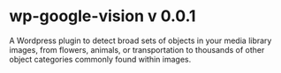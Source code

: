 # wp-google-vision v 0.0.1

A Wordpress plugin to detect broad sets of objects in your media library images, from flowers, animals, or transportation to thousands of other object categories commonly found within images.
